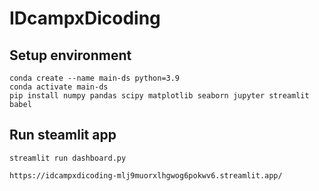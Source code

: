 # IDcampxDicoding

## Setup environment
```
conda create --name main-ds python=3.9
conda activate main-ds
pip install numpy pandas scipy matplotlib seaborn jupyter streamlit babel
```

## Run steamlit app
```
streamlit run dashboard.py
```

```
https://idcampxdicoding-mlj9muorxlhgwog6pokwv6.streamlit.app/
```

